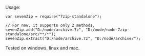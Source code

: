 Usage:

```
var sevenZip = require("7zip-standalone");

// For now, it supports only 2 methods.
sevenZip.add("D:/node/archive.7z", "D:/node/node-7zip-standalone/src/**/*");
sevenZip.extract("D:/node/archive.7z", "D:/node/archive/");
```

Tested on windows, linux and mac.